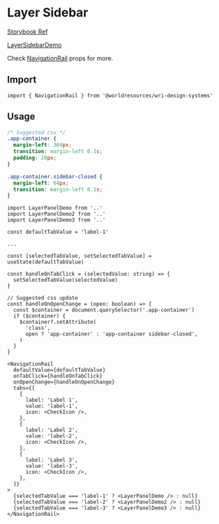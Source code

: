 # Layer Sidebar

[Storybook Ref](https://wri.github.io/wri-design-systems/?path=/docs/navigation-navigation-rail-layer-sidebar--docs)

[LayerSidebarDemo](https://github.com/wri/wri-design-systems/blob/main/src/components/Navigation/NavigationRail/LayerSidebar/LayerSidebarDemo.tsx)

Check [NavigationRail](https://github.com/wri/wri-design-systems/tree/main/src/components/Navigation/NavigationRail) props for more.

## Import

```tsx
import { NavigationRail } from '@worldresources/wri-design-systems'
```

## Usage

```css
/* Suggested css */
.app-container {
  margin-left: 364px;
  transition: margin-left 0.1s;
  padding: 20px;
}

.app-container.sidebar-closed {
  margin-left: 64px;
  transition: margin-left 0.1s;
}
```

```tsx
import LayerPanelDemo from '..'
import LayerPanelDemo2 from '..'
import LayerPanelDemo3 from '..'

const defaultTabValue = 'label-1'

...

const [selectedTabValue, setSelectedTabValue] = useState(defaultTabValue)

const handleOnTabClick = (selectedValue: string) => {
  setSelectedTabValue(selectedValue)
}

// Suggested css update
const handleOnOpenChange = (open: boolean) => {
  const $container = document.querySelector('.app-container')
  if ($container) {
    $container?.setAttribute(
      'class',
      open ? 'app-container' : 'app-container sidebar-closed',
    )
  }
}
```

```tsx
<NavigationRail
  defaultValue={defaultTabValue}
  onTabClick={handleOnTabClick}
  onOpenChange={handleOnOpenChange}
  tabs={[
    {
      label: 'Label 1',
      value: 'label-1',
      icon: <CheckIcon />,
    },
    {
      label: 'Label 2',
      value: 'label-2',
      icon: <CheckIcon />,
    },
    {
      label: 'Label 3',
      value: 'label-3',
      icon: <CheckIcon />,
    },
  ]}
>
  {selectedTabValue === 'label-1' ? <LayerPanelDemo /> : null}
  {selectedTabValue === 'label-2' ? <LayerPanelDemo2 /> : null}
  {selectedTabValue === 'label-3' ? <LayerPanelDemo3 /> : null}
</NavigationRail>
```
